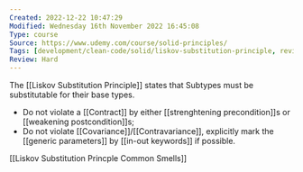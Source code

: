 ```yaml
---
Created: 2022-12-22 10:47:29
Modified: Wednesday 16th November 2022 16:45:08
Type: course
Source: https://www.udemy.com/course/solid-principles/
Tags: [development/clean-code/solid/liskov-substitution-principle, review]
Review: Hard
---
```


The [[Liskov Substitution Principle]] states that Subtypes must be substitutable for their base types.

- Do not violate a [[Contract]] by either [[strenghtening precondition]]s or [[weakening postcondition]]s;
- Do not violate [[Covariance]]/[[Contravariance]], explicitly mark the [[generic parameters]] by [[in-out keywords]] if possible.

[[Liskov Substitution Princple Common Smells]]

